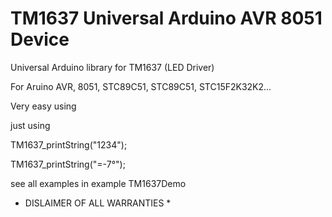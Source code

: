TM1637 Universal Arduino AVR 8051 Device
========================================

Universal Arduino library for TM1637 (LED Driver)

For Aruino AVR, 8051, STC89C51, STC89C51, STC15F2K32K2... 

Very easy using

just using
 
  TM1637_printString("1234");
  
  TM1637_printString("=-7°");
  
see all examples in example TM1637Demo


* DISLAIMER OF ALL WARRANTIES *

